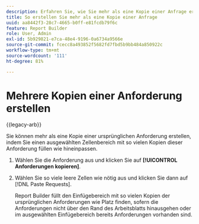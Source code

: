```yaml
---
description: Erfahren Sie, wie Sie mehr als eine Kopie einer Anfrage erstellen.
title: So erstellen Sie mehr als eine Kopie einer Anfrage
uuid: aa8442f3-28c7-4665-b0ff-e81fcdb79f6c
feature: Report Builder
role: User, Admin
exl-id: 5b929821-e7ca-48e4-9196-0a6734a9566e
source-git-commit: fcecc8a493852f5682fd7fbd5b9bb484a850922c
workflow-type: tm+mt
source-wordcount: '111'
ht-degree: 81%

---
```


# Mehrere Kopien einer Anforderung erstellen

{{legacy-arb}}

Sie können mehr als eine Kopie einer ursprünglichen Anforderung erstellen, indem Sie einen ausgewählten Zellenbereich mit so vielen Kopien dieser Anforderung füllen wie hineinpassen.

1. Wählen Sie die Anforderung aus und klicken Sie auf **[!UICONTROL Anforderungen kopieren]**.
1. Wählen Sie so viele leere Zellen wie nötig aus und klicken Sie dann auf [!DNL Paste Requests].

   Report Builder füllt den Einfügebereich mit so vielen Kopien der ursprünglichen Anforderungen wie Platz finden, sofern die Anforderungen nicht über den Rand des Arbeitsblatts hinausgehen oder im ausgewählten Einfügebereich bereits Anforderungen vorhanden sind.
